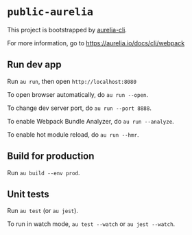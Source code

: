 # `public-aurelia`

This project is bootstrapped by [aurelia-cli](https://github.com/aurelia/cli).

For more information, go to https://aurelia.io/docs/cli/webpack

## Run dev app

Run `au run`, then open `http://localhost:8080`

To open browser automatically, do `au run --open`.

To change dev server port, do `au run --port 8888`.

To enable Webpack Bundle Analyzer, do `au run --analyze`.

To enable hot module reload, do `au run --hmr`.

## Build for production

Run `au build --env prod`.

## Unit tests

Run `au test` (or `au jest`).

To run in watch mode, `au test --watch` or `au jest --watch`.
